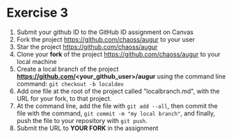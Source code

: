 # Exercise 3
1. Submit your github ID to the GitHub ID assignment on Canvas
2. Fork the project https://github.com/chaoss/augur to your user
3. Star the project https://github.com/chaoss/augur
4. Clone your **fork** of the project https://github.com/chaoss/augur to your local machine
5. Create a local branch of the project **https://github.com/<your_github_user>/augur** using the command line command: `git checkout -b localdev`
6. Add one file at the root of the project called "localbranch.md", with the URL for your fork, to that project.
7. At the command line, add the file with `git add --all`, then commit the file with the command, `git commit -m "my local branch"`, and finally, push the file to your repository with `git push`. 
8. Submit the URL to **YOUR FORK** in the assignment

